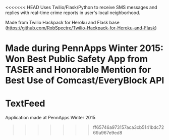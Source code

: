 <<<<<<< HEAD
Uses Twilio/Flask/Python to receive SMS messages and replies with real-time crime reports in user's local neighborhood.

Made from Twilio Hackpack for Heroku and Flask base (https://github.com/RobSpectre/Twilio-Hackpack-for-Heroku-and-Flask)

Made during PennApps Winter 2015: Won Best Public Safety App from TASER and Honorable Mention for Best Use of Comcast/EveryBlock API
=======
# TextFeed
Application made at PennApps Winter 2015
>>>>>>> ff65746a973157aca3cb5141bdc7269a967e9ed8
